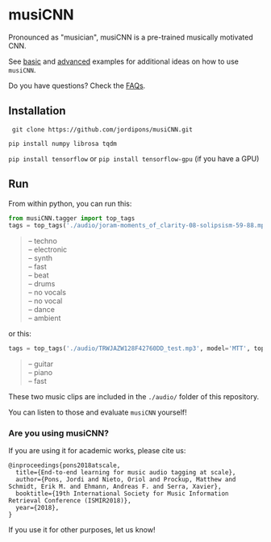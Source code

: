# musiCNN
Pronounced as "musician", musiCNN is a pre-trained musically motivated CNN.

See [basic](https://github.com/jordipons/musiCNN/blob/master/basic%20example.ipynb) and [advanced](https://github.com/jordipons/musiCNN/blob/master/advanced%20example.ipynb) examples for additional ideas on how to use `musiCNN`.

Do you have questions? Check the [FAQs](https://github.com/jordipons/musiCNN/blob/master/FAQs.md).

## Installation
``` git clone https://github.com/jordipons/musiCNN.git```

``` pip install numpy librosa tqdm ```

```pip install tensorflow``` or ```pip install tensorflow-gpu``` (if you have a GPU)

## Run

From within python, you can run this:
~~~~python
from musiCNN.tagger import top_tags
tags = top_tags('./audio/joram-moments_of_clarity-08-solipsism-59-88.mp3', model='MTT', topN=10)
~~~~
>– techno  
>– electronic  
>– synth  
>– fast  
>– beat  
>– drums  
>– no vocals  
>– no vocal  
>– dance  
>– ambient  

or this:

~~~~python
tags = top_tags('./audio/TRWJAZW128F42760DD_test.mp3', model='MTT', topN=3)
~~~~
>– guitar  
>– piano  
>– fast

These two music clips are included in the `./audio/` folder of this repository. 

You can listen to those and evaluate `musiCNN` yourself!

### Are you using musiCNN?
If you are using it for academic works, please cite us:
```
@inproceedings{pons2018atscale,
  title={End-to-end learning for music audio tagging at scale},
  author={Pons, Jordi and Nieto, Oriol and Prockup, Matthew and Schmidt, Erik M. and Ehmann, Andreas F. and Serra, Xavier},
  booktitle={19th International Society for Music Information Retrieval Conference (ISMIR2018)},
  year={2018},
}

```
If you use it for other purposes, let us know!
